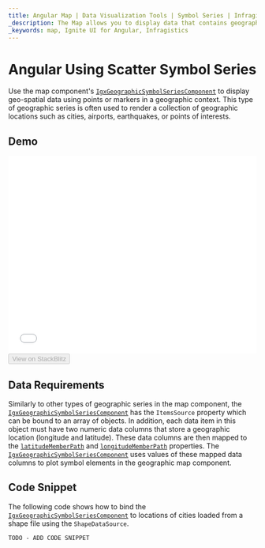```yaml
---
title: Angular Map | Data Visualization Tools | Symbol Series | Infragistics
_description: The Map allows you to display data that contains geographic locations from view models or geo-spatial data loaded from shape files on geographic imagery maps.View the demo, dependencies, usage and toolbar for more information.
_keywords: map, Ignite UI for Angular, Infragistics
---
```


# Angular Using Scatter Symbol Series

Use the map component's [`IgxGeographicSymbolSeriesComponent`]({environment:dvApiBaseUrl}/products/ignite-ui-angular/api/docs/typescript/latest/classes/igxgeographicsymbolseriescomponent.html) to display geo-spatial data using points or markers in a geographic context. This type of geographic series is often used to render a collection of geographic locations such as cities, airports, earthquakes, or points of interests.

## Demo

<div class="sample-container loading" style="height: 400px">
    <iframe id="geo-map-type-scatter-symbol-series-iframe" src='{environment:dvDemosBaseUrl}/maps/geo-map-type-scatter-symbol-series' width="100%" height="100%" seamless frameBorder="0" onload="onXPlatSampleIframeContentLoaded(this);"></iframe>
</div>
<div>
    <button data-localize="stackblitz" disabled class="stackblitz-btn"   data-iframe-id="geo-map-type-scatter-symbol-series-iframe" data-demos-base-url="{environment:dvDemosBaseUrl}">View on StackBlitz
    </button>
</div>

<div class="divider--half"></div>

## Data Requirements

Similarly to other types of geographic series in the map component, the [`IgxGeographicSymbolSeriesComponent`]({environment:dvApiBaseUrl}/products/ignite-ui-angular/api/docs/typescript/latest/classes/igxgeographicsymbolseriescomponent.html) has the `ItemsSource` property which can be bound to an array of objects. In addition, each data item in this object must have two numeric data columns that store a geographic location (longitude and latitude). These data columns are then mapped to the [`latitudeMemberPath`]({environment:dvApiBaseUrl}/products/ignite-ui-angular/api/docs/typescript/latest/classes/igxgeographicsymbolseriescomponent.html#latitudememberpath) and [`longitudeMemberPath`]({environment:dvApiBaseUrl}/products/ignite-ui-angular/api/docs/typescript/latest/classes/igxgeographicsymbolseriescomponent.html#longitudememberpath) properties. The [`IgxGeographicSymbolSeriesComponent`]({environment:dvApiBaseUrl}/products/ignite-ui-angular/api/docs/typescript/latest/classes/igxgeographicsymbolseriescomponent.html) uses values of these mapped data columns to plot symbol elements in the geographic map component.

## Code Snippet

The following code shows how to bind the [`IgxGeographicSymbolSeriesComponent`]({environment:dvApiBaseUrl}/products/ignite-ui-angular/api/docs/typescript/latest/classes/igxgeographicsymbolseriescomponent.html) to locations of cities loaded from a shape file using the `ShapeDataSource`.

<!-- Angular -->

```html
TODO - ADD CODE SNIPPET
```
